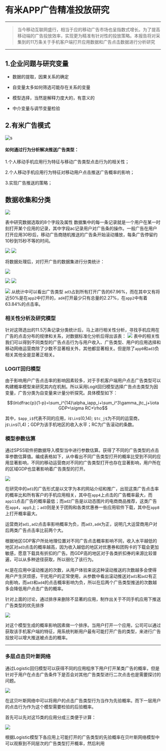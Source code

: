 # 有米APP广告精准投放研究


---
 > 当今移动互联网盛行，相当于应的移动广告市场也呈指数式增长。为了提高移动端的广告投放效率，实现更为精准有针对性的投放策略。本报告将对采集到的11万条关于手机客户端打开应用数据和广告点击数据进行分析研究

---
## 1.企业问题与研究变量

 * 数据的提取，因果关系的确定

 * 自变量太多如何筛选可能存在关系的变量

 * 模型选择，当然是解释力度大的，有意义的

 * 中介变量与调节变量检验
 

## 2.有米广告模式

![s](https://ws1.sinaimg.cn/large/005Be9ptgy1fn6x48vdptj30f706774j.jpg)

#### 如何通过行为分析解决推送广告类型：
1.个人移动手机应用行为特征与移动广告类型点击行为的相关性；

2.个人移动手机应用行为特征对移动用户点击推送广告概率的影响；

3.实现广告推送的策略；

## 数据收集和分类
![](https://ws1.sinaimg.cn/large/005Be9ptgy1fn6xdsy3doj30mw0di46t.jpg)

表中研究数据选取的8个字段及属性
数据集中的每一条记录就是一个用户在某一时刻打开某个应用的记录，其中字段ac记录用户对广告条的操作。一般广告在用户打开应用30秒后，移动广告商随机推送的广告条开始滚动播放，每条广告停留约10秒到15秒不等的时间。

![](https://ws1.sinaimg.cn/large/005Be9ptgy1fn6xffrkgmj30o00a2dio.jpg)
![](https://ws1.sinaimg.cn/large/005Be9ptgy1fn6xxu4te7j30h60dsjun.jpg)

将数据处理后，对打开广告的数据集进行分类统计：

![](https://ws1.sinaimg.cn/large/005Be9ptgy1fn6xnoox39j30o00f2q7z.jpg)

![](https://ws1.sinaimg.cn/large/005Be9ptgy1fng8fy1f7gj30bi0bu74h.jpg)
![](https://ws1.sinaimg.cn/large/005Be9ptgy1fng8cvz77bj31y20ummzb.jpg)

![](https://ws1.sinaimg.cn/large/005Be9ptgy1fng9fc9zmtj30ss0cz3zx.jpg)
从统计中可以看出广告类型 ``ad3``占到所有打开广告的67.96%，而在其中又有将近50%是在``app2``中打开的，``ad4``打开最少只有总量的2.27%，在``app2``中有着63.84%的点击率。

### 相关性分析及研究模型

针对这筛选出的11.5万条记录分类统计后，马上进行相关性分析，寻找手机应用在广告的点击分布的规律和关系，对数据标准化分析后得出该表：
![](https://ws1.sinaimg.cn/large/005Be9ptgy1fn6y52x5wjj30o00fggrs.jpg)
表中的相关性我们可以得到不同类型的广告点击行为与用户收入、广告类型、用户的应用选择和移动网络运营商除了少数不显著相关外，其他都显著相关。但是除了``app0``和``ad3``负相关其他全是显著正相关。
### LOGIT回归模型
由于影响用户广告点击率的影响因素较多，对于手机客户端用户点击广告类型可以构建概率模型来研究其内在机制。所以采用Logit回归模型选择广告点击类型为因变量，广告分类为自变量来计量分析探究。具体模型如下：
```math
\ln\dfrac{p}{1-p}=\sum_i^{14}\alpha_iapp_i+\sum_i^3\gamma_jtc_j+\iota GDP+\sigma RC+\rho
```
其中，`$app_i$`代表不同的应用，i`$\in$`(0,14); `$tc_j$`为不同的运营商，j`$\in$`(1,4)；GDP为该手机地区的收入水平；RC为广告滚动的条数。
### 模型参数估算
通过SPSS软件把数据导入模型当中进行参数估算。获得了不同的广告类型的点击率参数估算值。编成表格如下，从中看出不同广告类型打开的概率比受到不同的应用显著影响，不同的移动运营商对不同的广告类型打开也存在显著影响，用户所在的区域GDP也显著影响着广告类型的打开。

![](https://ws1.sinaimg.cn/large/005Be9ptgy1fn75mt3tn0j30o00ga44n.jpg)

在研究中的``ad1``的广告形式是以文字为本的网站介绍和推广，出现这类广告点击率的概率比和所有客户的手机应用相关，其中在``app4``上点击的广告概率最大，而``app11``点击广告的概率最低；而``ad2``广告是以动态图片的电商商品推荐，这类广告在``app4``，``app5``上；``ad3``则是关于团购和各类优惠券一些应用软件下载，其中在``app8``上打开概率最大。

运营商对``ad1,ad2``点击率影响概率为负，而``ad3,ad4``为正，说明几大运营商用户对后两类广告点击率比前两个大。

根据地区GDP客户所处地理位置对不同广告点击概率影响不同，收入水平越低的地区对``ad3``点击的概率越高，因为收入越低的地区对优惠券和团购卡的下载会更加敏感，愿意下载具有折扣的广告。而GDP高的地区对于各类折扣券的来源比较普遍，可以从多种途径获取，所以弱化了该行为。

``RC``是在应用中滚动推送的次数，从用户体验来说这种滚动推送的次数越多会使得用户产生厌烦感，干扰用户的正常使用，从参数中看出滚动推送对``ad1``和``ad2``有正向影响，而``ad3``和``ad4``的点击概率影响为负，所以在后两个广告类型推送的次数越多会降低用户点击广告的概率。

 针对上面的讨论，通过排序来删除不显著的应用，制作出关于不同手机应用下推送广告类型的优先排序
 
 ![](https://ws1.sinaimg.cn/large/005Be9ptgy1fn7v3twnt0j30o00fmaee.jpg)
 
 对这个模型生成的概率影响因素做一个排序。当用户打开一个应用，公司可以通过获取该手机客户端的特征，用系统判断用户最有可能打开广告的类型，来进行广告投放可以增大推送被点击的概率。
 
 ---
 
 ### 多层点击贝叶斯网络
 
 通过Logistic回归模型可以获得不同的应用程序下用户打开某类广告的概率，但是针对于用户在点击广告条件下是否会对其他广告类型进行二次点击也是需要探讨的问题。
 
![](https://ws1.sinaimg.cn/large/005Be9ptgy1fng6a08t69j30gl0d5goc.jpg)
 
 在这贝叶斯网络中可以将用户的点击广告类型行为当作为先验概率。而下一层用户的点击行为作为这个模型需要检验的后验概率。
 
 首先可以先对这15类的应用分成三类便于计算：
 
 ![](https://ws1.sinaimg.cn/large/005Be9ptgy1fng6hq733hj309m0gg767.jpg)
 
 根据Logistic模型下各应用上可能打开的广告类型的先验概率在贝叶斯网络模型中可以观察到不同层次的广告类型打开概率，然后利用
 
